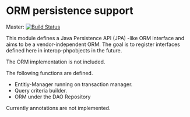 ORM persistence support
=======================

Master: [![Build Status](https://travis-ci.com/rindow/rindow-persistence-orm.png?branch=master)](https://travis-ci.com/rindow/rindow-persistence-orm)

This module defines a Java Persistence API (JPA) -like ORM interface and aims to be a vendor-independent ORM. The goal is to register interfaces defined here in interop-phpobjects in the future.

The ORM implementation is not included.

The following functions are defined.

- Entitiy-Manager running on transaction manager.
- Query criteria builder.
- ORM under the DAO Repository

Currently annotations are not implemented.
